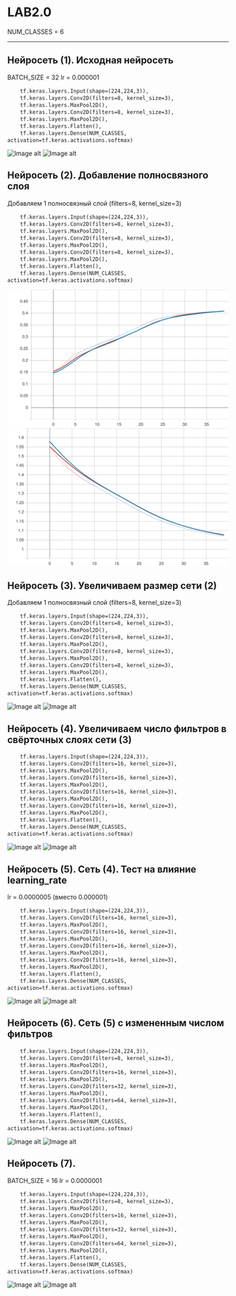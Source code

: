 # LAB2.0

NUM_CLASSES = 6

____________________________________________________________________________________
  ## Нейросеть (1). Исходная нейросеть

  BATCH_SIZE = 32
  lr = 0.000001
   
        tf.keras.layers.Input(shape=(224,224,3)),
        tf.keras.layers.Conv2D(filters=8, kernel_size=3),
        tf.keras.layers.MaxPool2D(),
        tf.keras.layers.Conv2D(filters=8, kernel_size=3),
        tf.keras.layers.MaxPool2D(),
        tf.keras.layers.Flatten(),
        tf.keras.layers.Dense(NUM_CLASSES, activation=tf.keras.activations.softmax)
      
  ![Image alt](https://raw.githubusercontent.com/InvSl/MMPMI.Lab2/c1f799a972a9c163a57f346b8acd56906385da56/tensorboard/epoch_categorical_accuracy%20(1).svg)
  ![Image alt](https://raw.githubusercontent.com/InvSl/MMPMI.Lab2/c1f799a972a9c163a57f346b8acd56906385da56/tensorboard/epoch_loss%20(1).svg)
   
  ## Нейросеть (2). Добавление полносвязного слоя 
  
  Добавляем 1 полносвязный слой (filters=8, kernel_size=3)
  
        tf.keras.layers.Input(shape=(224,224,3)),
        tf.keras.layers.Conv2D(filters=8, kernel_size=3),
        tf.keras.layers.MaxPool2D(),
        tf.keras.layers.Conv2D(filters=8, kernel_size=3),
        tf.keras.layers.MaxPool2D(),
        tf.keras.layers.Conv2D(filters=8, kernel_size=3),
        tf.keras.layers.MaxPool2D(),
        tf.keras.layers.Flatten(),
        tf.keras.layers.Dense(NUM_CLASSES, activation=tf.keras.activations.softmax)
       
  ![Image alt](https://raw.githubusercontent.com/InvSl/MMPMI.Lab2/c1f799a972a9c163a57f346b8acd56906385da56/tensorboard/epoch_categorical_accuracy%20(2).svg)
  ![Image alt](https://raw.githubusercontent.com/InvSl/MMPMI.Lab2/c1f799a972a9c163a57f346b8acd56906385da56/tensorboard/epoch_loss%20(2).svg)
        
  ## Нейросеть (3). Увеличиваем размер сети (2)
  
   Добавляем 1 полносвязный слой (filters=8, kernel_size=3)
   
        tf.keras.layers.Input(shape=(224,224,3)),
        tf.keras.layers.Conv2D(filters=8, kernel_size=3),
        tf.keras.layers.MaxPool2D(),
        tf.keras.layers.Conv2D(filters=8, kernel_size=3),
        tf.keras.layers.MaxPool2D(),
        tf.keras.layers.Conv2D(filters=8, kernel_size=3),
        tf.keras.layers.MaxPool2D(),
        tf.keras.layers.Conv2D(filters=8, kernel_size=3),
        tf.keras.layers.MaxPool2D(),
        tf.keras.layers.Flatten(),
        tf.keras.layers.Dense(NUM_CLASSES, activation=tf.keras.activations.softmax)
  
  ![Image alt](https://raw.githubusercontent.com/InvSl/MMPMI.Lab2/c1f799a972a9c163a57f346b8acd56906385da56/tensorboard/epoch_categorical_accuracy%20(3).svg)
  ![Image alt](https://raw.githubusercontent.com/InvSl/MMPMI.Lab2/c1f799a972a9c163a57f346b8acd56906385da56/tensorboard/epoch_loss%20(3).svg)
        
  ## Нейросеть (4). Увеличиваем число фильтров в свёрточных слоях сети (3) 
  
        tf.keras.layers.Input(shape=(224,224,3)),
        tf.keras.layers.Conv2D(filters=16, kernel_size=3),
        tf.keras.layers.MaxPool2D(),
        tf.keras.layers.Conv2D(filters=16, kernel_size=3),
        tf.keras.layers.MaxPool2D(),
        tf.keras.layers.Conv2D(filters=16, kernel_size=3),
        tf.keras.layers.MaxPool2D(),
        tf.keras.layers.Conv2D(filters=16, kernel_size=3),
        tf.keras.layers.MaxPool2D(),
        tf.keras.layers.Flatten(),
        tf.keras.layers.Dense(NUM_CLASSES, activation=tf.keras.activations.softmax)
      
  ![Image alt](https://raw.githubusercontent.com/InvSl/MMPMI.Lab2/c1f799a972a9c163a57f346b8acd56906385da56/tensorboard/epoch_categorical_accuracy%20(4).svg)
  ![Image alt](https://raw.githubusercontent.com/InvSl/MMPMI.Lab2/c1f799a972a9c163a57f346b8acd56906385da56/tensorboard/epoch_loss%20(4).svg)
   
  ## Нейросеть (5). Сеть (4). Тест на влияние learning_rate 
  
  lr = 0.0000005 (вместо 0.000001)
  
        tf.keras.layers.Input(shape=(224,224,3)),
        tf.keras.layers.Conv2D(filters=16, kernel_size=3),
        tf.keras.layers.MaxPool2D(),
        tf.keras.layers.Conv2D(filters=16, kernel_size=3),
        tf.keras.layers.MaxPool2D(),
        tf.keras.layers.Conv2D(filters=16, kernel_size=3),
        tf.keras.layers.MaxPool2D(),
        tf.keras.layers.Conv2D(filters=16, kernel_size=3),
        tf.keras.layers.MaxPool2D(),
        tf.keras.layers.Flatten(),
        tf.keras.layers.Dense(NUM_CLASSES, activation=tf.keras.activations.softmax)
      
  ![Image alt](https://raw.githubusercontent.com/InvSl/MMPMI.Lab2/c1f799a972a9c163a57f346b8acd56906385da56/tensorboard/epoch_categorical_accuracy%20(5).svg)
  ![Image alt](https://raw.githubusercontent.com/InvSl/MMPMI.Lab2/c1f799a972a9c163a57f346b8acd56906385da56/tensorboard/epoch_loss%20(5).svg)
   
  ## Нейросеть (6). Сеть (5) с измененным числом фильтров
  
        tf.keras.layers.Input(shape=(224,224,3)),
        tf.keras.layers.Conv2D(filters=8, kernel_size=3),
        tf.keras.layers.MaxPool2D(),
        tf.keras.layers.Conv2D(filters=16, kernel_size=3),
        tf.keras.layers.MaxPool2D(),
        tf.keras.layers.Conv2D(filters=32, kernel_size=3),
        tf.keras.layers.MaxPool2D(),
        tf.keras.layers.Conv2D(filters=64, kernel_size=3),
        tf.keras.layers.MaxPool2D(),
        tf.keras.layers.Flatten(),
        tf.keras.layers.Dense(NUM_CLASSES, activation=tf.keras.activations.softmax)
      
  ![Image alt](https://raw.githubusercontent.com/InvSl/MMPMI.Lab2/c1f799a972a9c163a57f346b8acd56906385da56/tensorboard/epoch_categorical_accuracy%20(6).svg)
  ![Image alt](https://raw.githubusercontent.com/InvSl/MMPMI.Lab2/c1f799a972a9c163a57f346b8acd56906385da56/tensorboard/epoch_loss%20(6).svg)
  
  ## Нейросеть (7).
  
  BATCH_SIZE = 16
  lr = 0.0000001
  
        tf.keras.layers.Input(shape=(224,224,3)),
        tf.keras.layers.Conv2D(filters=8, kernel_size=3),
        tf.keras.layers.MaxPool2D(),
        tf.keras.layers.Conv2D(filters=16, kernel_size=3),
        tf.keras.layers.MaxPool2D(),
        tf.keras.layers.Conv2D(filters=32, kernel_size=3),
        tf.keras.layers.MaxPool2D(),
        tf.keras.layers.Conv2D(filters=64, kernel_size=3),
        tf.keras.layers.MaxPool2D(),
        tf.keras.layers.Flatten(),
        tf.keras.layers.Dense(NUM_CLASSES, activation=tf.keras.activations.softmax)
      
  ![Image alt](https://raw.githubusercontent.com/InvSl/MMPMI.Lab2/c1f799a972a9c163a57f346b8acd56906385da56/tensorboard/epoch_categorical_accuracy%20(7).svg)
  ![Image alt](https://raw.githubusercontent.com/InvSl/MMPMI.Lab2/c1f799a972a9c163a57f346b8acd56906385da56/tensorboard/epoch_loss%20(7).svg)
